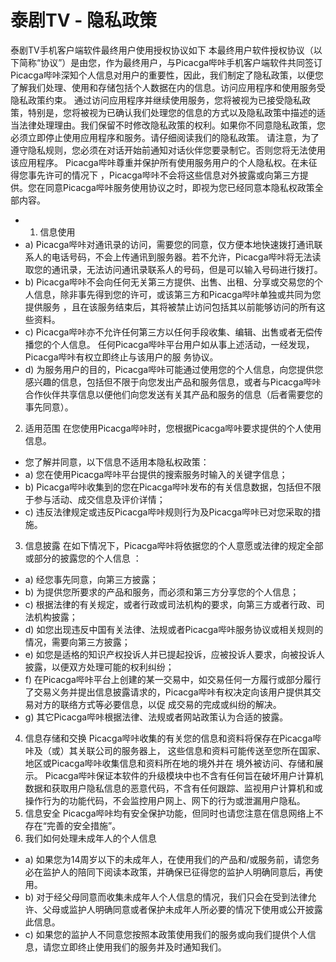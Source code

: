 # 泰剧TV - 隐私政策
泰剧TV手机客户端软件最终用户使用授权协议如下
本最终用户软件授权协议（以下简称“协议”）是由您，作为最终用户，与Picacga哔咔手机客户端软件共同签订
Picacga哔咔深知个人信息对用户的重要性，因此，我们制定了隐私政策，以便您了解我们处理、使用和存储包括个人数据在内的信息。访问应用程序和使用服务受隐私政策约束。
通过访问应用程序并继续使用服务，您将被视为已接受隐私政策，特别是，您将被视为已确认我们处理您的信息的方式以及隐私政策中描述的适当法律处理理由。我们保留不时修改隐私政策的权利。如果你不同意隐私政策，您必须立即停止使用应用程序和服务。请仔细阅读我们的隐私政策。
请注意，为了遵守隐私规则，您必须在对话开始前通知对话伙伴您要录制它。否则您将无法使用该应用程序。
Picacga哔咔尊重并保护所有使用服务用户的个人隐私权。在未征得您事先许可的情况下 ，Picacga哔咔不会将这些信息对外披露或向第三方提供。您在同意Picacga哔咔服务使用协议之时，即视为您已经同意本隐私权政策全部内容。
- 1. 信息使用
- a) Picacga哔咔对通讯录的访问，需要您的同意，仅方便本地快速拨打通讯联系人的电话号码，不会上传通讯到服务器。若不允许，Picacga哔咔将无法读取您的通讯录，无法访问通讯录联系人的号码，但是可以输入号码进行拨打。
- b) Picacga哔咔不会向任何无关第三方提供、出售、出租、分享或交易您的个人信息，除非事先得到您的许可，或该第三方和Picacga哔咔单独或共同为您提供服务 ，且在该服务结束后，其将被禁止访问包括其以前能够访问的所有这些资料。
- c) Picacga哔咔亦不允许任何第三方以任何手段收集、编辑、出售或者无偿传播您的个人信息。 任何Picacga哔咔平台用户如从事上述活动，一经发现，Picacga哔咔有权立即终止与该用户的服 务协议。
- d) 为服务用户的目的，Picacga哔咔可能通过使用您的个人信息，向您提供您感兴趣的信息，包括但不限于向您发出产品和服务信息，或者与Picacga哔咔合作伙伴共享信息以便他们向您发送有关其产品和服务的信息（后者需要您的事先同意）。
2. 适用范围
在您使用Picacga哔咔时，您根据Picacga哔咔要求提供的个人使用信息。
- 您了解并同意，以下信息不适用本隐私权政策：
- a) 您在使用Picacga哔咔平台提供的搜索服务时输入的关键字信息；
- b) Picacga哔咔收集到的您在Picacga哔咔发布的有关信息数据，包括但不限于参与活动、成交信息及评价详情；
- c) 违反法律规定或违反Picacga哔咔规则行为及Picacga哔咔已对您采取的措施。
3. 信息披露 在如下情况下，Picacga哔咔将依据您的个人意愿或法律的规定全部或部分的披露您的个人信息 ：
- a) 经您事先同意，向第三方披露；
- b) 为提供您所要求的产品和服务，而必须和第三方分享您的个人信息；
- c) 根据法律的有关规定，或者行政或司法机构的要求，向第三方或者行政、司法机构披露；
- d) 如您出现违反中国有关法律、法规或者Picacga哔咔服务协议或相关规则的情况，需要向第三方披露；
- e) 如您是适格的知识产权投诉人并已提起投诉，应被投诉人要求，向被投诉人披露，以便双方处理可能的权利纠纷；
- f) 在Picacga哔咔平台上创建的某一交易中，如交易任何一方履行或部分履行了交易义务并提出信息披露请求的，Picacga哔咔有权决定向该用户提供其交易对方的联络方式等必要信息，以促 成交易的完成或纠纷的解决。
- g) 其它Picacga哔咔根据法律、法规或者网站政策认为合适的披露。
4. 信息存储和交换 Picacga哔咔收集的有关您的信息和资料将保存在Picacga哔咔及（或）其关联公司的服务器上， 这些信息和资料可能传送至您所在国家、地区或Picacga哔咔收集信息和资料所在地的境外并在 境外被访问、存储和展示。
Picacga哔咔保证本软件的升级模块中也不含有任何旨在破坏用户计算机数据和获取用户隐私信息的恶意代码，不含有任何跟踪、监视用户计算机和或操作行为的功能代码，不会监控用户网上、网下的行为或泄漏用户隐私。
5. 信息安全
Picacga哔咔均有安全保护功能，但同时也请您注意在信息网络上不存在“完善的安全措施”。
6. 我们如何处理未成年人的个人信息
- a) 如果您为14周岁以下的未成年人，在使用我们的产品和/或服务前，请您务必在监护人的陪同下阅读本政策，并确保已征得您的监护人明确同意后，再使用。
- b) 对于经父母同意而收集未成年人个人信息的情况，我们只会在受到法律允许、父母或监护人明确同意或者保护未成年人所必要的情况下使用或公开披露此信息。
- c) 如果您的监护人不同意您按照本政策使用我们的服务或向我们提供个人信息，请您立即终止使用我们的服务并及时通知我们。
